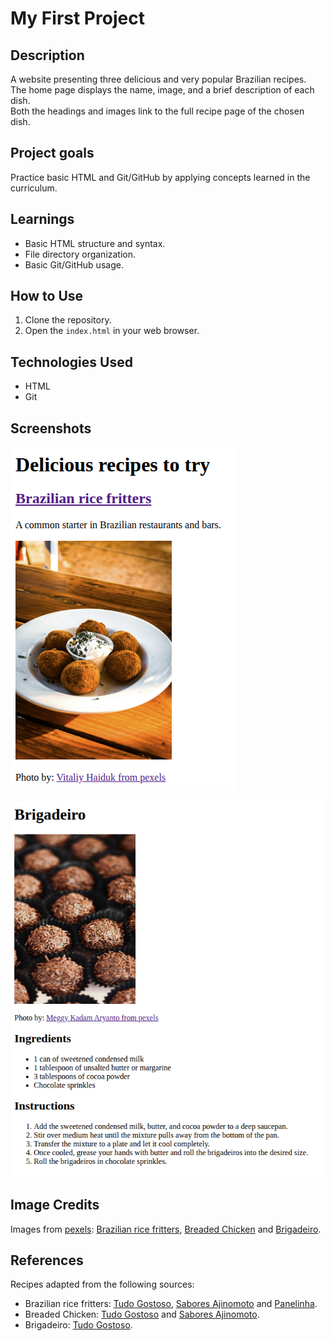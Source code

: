 # My First Project

## Description
A website presenting three delicious and very popular Brazilian recipes.  
The home page displays the name, image, and a brief description of each dish.  
Both the headings and images link to the full recipe page of the chosen dish.

## Project goals
Practice basic HTML and Git/GitHub by applying concepts learned in the curriculum.

## Learnings
- Basic HTML structure and syntax.
- File directory organization.
- Basic Git/GitHub usage.

## How to Use
1. Clone the repository.
2. Open the `index.html` in your web browser.
 
## Technologies Used
- HTML
- Git

## Screenshots
![Home page showing Brazilian rice fritters section](./images/home-page.png)

![Brigadeiro recipe page](./images/recipe.png)

## Image Credits
Images from [pexels](https://www.pexels.com/): [Brazilian rice fritters](https://www.pexels.com/pt-br/foto/delicioso-arancini-frito-com-molho-cremoso-29286763/), [Breaded Chicken](https://www.pexels.com/pt-br/foto/comida-alimento-refeicao-placa-17086343/) and [Brigadeiro](https://www.pexels.com/pt-br/foto/comida-alimento-refeicao-sombrio-7428532/).

## References
Recipes adapted from the following sources:
- Brazilian rice fritters: [Tudo Gostoso](https://www.tudogostoso.com.br/receita/4224-bolinho-de-arroz.html), [Sabores Ajinomoto](https://www.saboresajinomoto.com.br/receita/bolinho-de-arroz) and [Panelinha](https://panelinha.com.br/receita/bolinho-de-arroz-airfryer).
- Breaded Chicken: [Tudo Gostoso](https://www.tudogostoso.com.br/receita/30068-file-de-frango-empanado.html) and [Sabores Ajinomoto](https://www.saboresajinomoto.com.br/receita/frango-a-milanesa).
- Brigadeiro: [Tudo Gostoso](https://www.tudogostoso.com.br/receita/114-brigadeiro.html).